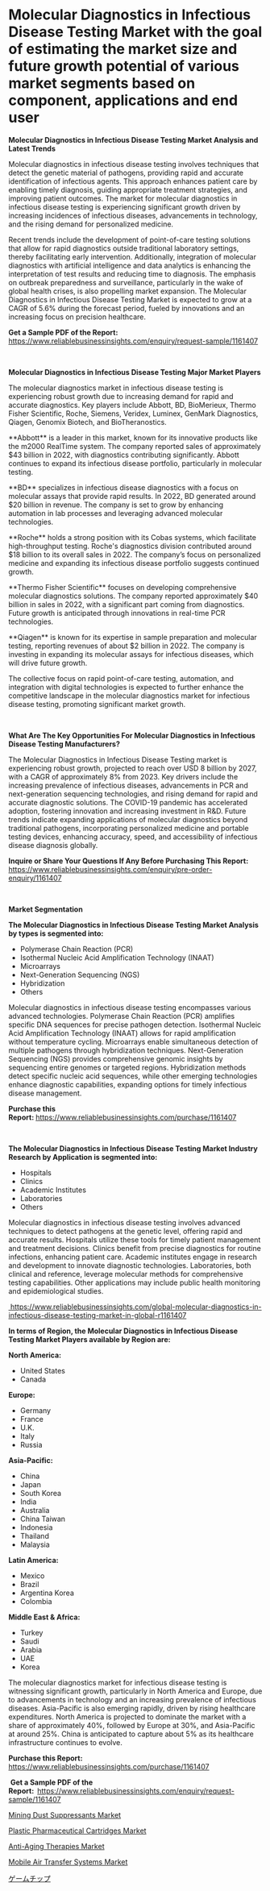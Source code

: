 <p><h1>Molecular Diagnostics in Infectious Disease Testing Market with the goal of estimating the market size and future growth potential of various market segments based on component, applications and end user</h1></p><p><strong>Molecular Diagnostics in Infectious Disease Testing Market Analysis and Latest Trends</strong></p>
<p><p>Molecular diagnostics in infectious disease testing involves techniques that detect the genetic material of pathogens, providing rapid and accurate identification of infectious agents. This approach enhances patient care by enabling timely diagnosis, guiding appropriate treatment strategies, and improving patient outcomes. The market for molecular diagnostics in infectious disease testing is experiencing significant growth driven by increasing incidences of infectious diseases, advancements in technology, and the rising demand for personalized medicine. </p><p>Recent trends include the development of point-of-care testing solutions that allow for rapid diagnostics outside traditional laboratory settings, thereby facilitating early intervention. Additionally, integration of molecular diagnostics with artificial intelligence and data analytics is enhancing the interpretation of test results and reducing time to diagnosis. The emphasis on outbreak preparedness and surveillance, particularly in the wake of global health crises, is also propelling market expansion. The Molecular Diagnostics in Infectious Disease Testing Market is expected to grow at a CAGR of 5.6% during the forecast period, fueled by innovations and an increasing focus on precision healthcare.</p></p>
<p><strong>Get a Sample PDF of the Report:&nbsp;</strong> <a href="https://www.reliablebusinessinsights.com/enquiry/request-sample/1161407?utm_campaign=101&utm_medium=2&utm_source=Github&utm_content=ia&utm_term=22032025&utm_id=molecular-diagnostics-in-infectious-disease-testing">https://www.reliablebusinessinsights.com/enquiry/request-sample/1161407</a></p>
<p>&nbsp;</p>
<p><strong>Molecular Diagnostics in Infectious Disease Testing Major Market Players</strong></p>
<p><p>The molecular diagnostics market in infectious disease testing is experiencing robust growth due to increasing demand for rapid and accurate diagnostics. Key players include Abbott, BD, BioMerieux, Thermo Fisher Scientific, Roche, Siemens, Veridex, Luminex, GenMark Diagnostics, Qiagen, Genomix Biotech, and BioTheranostics.</p><p>**Abbott** is a leader in this market, known for its innovative products like the m2000 RealTime system. The company reported sales of approximately $43 billion in 2022, with diagnostics contributing significantly. Abbott continues to expand its infectious disease portfolio, particularly in molecular testing.</p><p>**BD** specializes in infectious disease diagnostics with a focus on molecular assays that provide rapid results. In 2022, BD generated around $20 billion in revenue. The company is set to grow by enhancing automation in lab processes and leveraging advanced molecular technologies.</p><p>**Roche** holds a strong position with its Cobas systems, which facilitate high-throughput testing. Roche's diagnostics division contributed around $18 billion to its overall sales in 2022. The company’s focus on personalized medicine and expanding its infectious disease portfolio suggests continued growth.</p><p>**Thermo Fisher Scientific** focuses on developing comprehensive molecular diagnostics solutions. The company reported approximately $40 billion in sales in 2022, with a significant part coming from diagnostics. Future growth is anticipated through innovations in real-time PCR technologies.</p><p>**Qiagen** is known for its expertise in sample preparation and molecular testing, reporting revenues of about $2 billion in 2022. The company is investing in expanding its molecular assays for infectious diseases, which will drive future growth.</p><p>The collective focus on rapid point-of-care testing, automation, and integration with digital technologies is expected to further enhance the competitive landscape in the molecular diagnostics market for infectious disease testing, promoting significant market growth.</p></p>
<p>&nbsp;</p>
<p><strong>What Are The Key Opportunities For Molecular Diagnostics in Infectious Disease Testing Manufacturers?</strong></p>
<p><p>The Molecular Diagnostics in Infectious Disease Testing market is experiencing robust growth, projected to reach over USD 8 billion by 2027, with a CAGR of approximately 8% from 2023. Key drivers include the increasing prevalence of infectious diseases, advancements in PCR and next-generation sequencing technologies, and rising demand for rapid and accurate diagnostic solutions. The COVID-19 pandemic has accelerated adoption, fostering innovation and increasing investment in R&D. Future trends indicate expanding applications of molecular diagnostics beyond traditional pathogens, incorporating personalized medicine and portable testing devices, enhancing accuracy, speed, and accessibility of infectious disease diagnosis globally.</p></p>
<p><strong>Inquire or Share Your Questions If Any Before Purchasing This Report:</strong> <a href="https://www.reliablebusinessinsights.com/enquiry/pre-order-enquiry/1161407?utm_campaign=101&utm_medium=2&utm_source=Github&utm_content=ia&utm_term=22032025&utm_id=molecular-diagnostics-in-infectious-disease-testing">https://www.reliablebusinessinsights.com/enquiry/pre-order-enquiry/1161407</a></p>
<p>&nbsp;</p>
<p><strong>Market Segmentation</strong></p>
<p><strong>The Molecular Diagnostics in Infectious Disease Testing Market Analysis by types is segmented into:</strong></p>
<p><ul><li>Polymerase Chain Reaction (PCR)</li><li>Isothermal Nucleic Acid Amplification Technology (INAAT)</li><li>Microarrays</li><li>Next-Generation Sequencing (NGS)</li><li>Hybridization</li><li>Others</li></ul></p>
<p><p>Molecular diagnostics in infectious disease testing encompasses various advanced technologies. Polymerase Chain Reaction (PCR) amplifies specific DNA sequences for precise pathogen detection. Isothermal Nucleic Acid Amplification Technology (INAAT) allows for rapid amplification without temperature cycling. Microarrays enable simultaneous detection of multiple pathogens through hybridization techniques. Next-Generation Sequencing (NGS) provides comprehensive genomic insights by sequencing entire genomes or targeted regions. Hybridization methods detect specific nucleic acid sequences, while other emerging technologies enhance diagnostic capabilities, expanding options for timely infectious disease management.</p></p>
<p><strong>Purchase this Report:&nbsp;</strong><a href="https://www.reliablebusinessinsights.com/purchase/1161407?utm_campaign=101&utm_medium=2&utm_source=Github&utm_content=ia&utm_term=22032025&utm_id=molecular-diagnostics-in-infectious-disease-testing">https://www.reliablebusinessinsights.com/purchase/1161407</a></p>
<p>&nbsp;</p>
<p><strong>The Molecular Diagnostics in Infectious Disease Testing Market Industry Research by Application is segmented into:</strong></p>
<p><ul><li>Hospitals</li><li>Clinics</li><li>Academic Institutes</li><li>Laboratories</li><li>Others</li></ul></p>
<p><p>Molecular diagnostics in infectious disease testing involves advanced techniques to detect pathogens at the genetic level, offering rapid and accurate results. Hospitals utilize these tools for timely patient management and treatment decisions. Clinics benefit from precise diagnostics for routine infections, enhancing patient care. Academic institutes engage in research and development to innovate diagnostic technologies. Laboratories, both clinical and reference, leverage molecular methods for comprehensive testing capabilities. Other applications may include public health monitoring and epidemiological studies.</p></p>
<p><a href="https://www.reliablebusinessinsights.com/global-molecular-diagnostics-in-infectious-disease-testing-market-in-global-r1161407?utm_campaign=101&utm_medium=2&utm_source=Github&utm_content=ia&utm_term=22032025&utm_id=molecular-diagnostics-in-infectious-disease-testing">&nbsp;https://www.reliablebusinessinsights.com/global-molecular-diagnostics-in-infectious-disease-testing-market-in-global-r1161407</a></p>
<p><strong>In terms of Region, the Molecular Diagnostics in Infectious Disease Testing Market Players available by Region are:</strong></p>
<p>
    <p> <strong> North America: </strong>
        <ul>
            <li>United States</li>
            <li>Canada</li>
        </ul>
        </p> 
    <p> <strong> Europe: </strong>
        <ul>
            <li>Germany</li>
            <li>France</li>
            <li>U.K.</li>
            <li>Italy</li>
            <li>Russia</li>
        </ul>
        </p> 
    <p> <strong> Asia-Pacific: </strong>
        <ul>
            <li>China</li>
            <li>Japan</li>
            <li>South Korea</li>
            <li>India</li>
            <li>Australia</li>
            <li>China Taiwan</li>
            <li>Indonesia</li>
            <li>Thailand</li>
            <li>Malaysia</li>
        </ul>
        </p> 
    <p> <strong> Latin America: </strong>
        <ul>
            <li>Mexico</li>
            <li>Brazil</li>
            <li>Argentina Korea</li>
            <li>Colombia</li>
        </ul>
        </p> 
    <p> <strong> Middle East & Africa: </strong>
        <ul>
            <li>Turkey</li>
            <li>Saudi</li>
            <li>Arabia</li>
            <li>UAE</li>
            <li>Korea</li>
        </ul>
    </p>
    </p>
<p><p>The molecular diagnostics market for infectious disease testing is witnessing significant growth, particularly in North America and Europe, due to advancements in technology and an increasing prevalence of infectious diseases. Asia-Pacific is also emerging rapidly, driven by rising healthcare expenditures. North America is projected to dominate the market with a share of approximately 40%, followed by Europe at 30%, and Asia-Pacific at around 25%. China is anticipated to capture about 5% as its healthcare infrastructure continues to evolve.</p></p>
<p><strong>Purchase this Report: </strong><a href="https://www.reliablebusinessinsights.com/purchase/1161407?utm_campaign=101&utm_medium=2&utm_source=Github&utm_content=ia&utm_term=22032025&utm_id=molecular-diagnostics-in-infectious-disease-testing">https://www.reliablebusinessinsights.com/purchase/1161407</a></p>
<p>&nbsp;<strong>Get a Sample PDF of the Report:&nbsp;&nbsp;</strong><a href="https://www.reliablebusinessinsights.com/enquiry/request-sample/1161407?utm_campaign=101&utm_medium=2&utm_source=Github&utm_content=ia&utm_term=22032025&utm_id=molecular-diagnostics-in-infectious-disease-testing">https://www.reliablebusinessinsights.com/enquiry/request-sample/1161407</a></p>
<p><strong></strong></p>
<p><p><a href="https://github.com/bauldlimle6h/Market-Research-Report-List-1/blob/main/mining-dust-suppressants-market.md?utm_campaign=101&utm_medium=2&utm_source=Github&utm_content=ia&utm_term=22032025&utm_id=molecular-diagnostics-in-infectious-disease-testing">Mining Dust Suppressants Market</a></p><p><a href="https://github.com/shimweummul/Market-Research-Report-List-1/blob/main/plastic-pharmaceutical-cartridges-market.md?utm_campaign=101&utm_medium=2&utm_source=Github&utm_content=ia&utm_term=22032025&utm_id=molecular-diagnostics-in-infectious-disease-testing">Plastic Pharmaceutical Cartridges Market</a></p><p><a href="https://github.com/sternymkere4/Market-Research-Report-List-1/blob/main/anti-aging-therapies-market.md?utm_campaign=101&utm_medium=2&utm_source=Github&utm_content=ia&utm_term=22032025&utm_id=molecular-diagnostics-in-infectious-disease-testing">Anti-Aging Therapies Market</a></p><p><a href="https://github.com/buseknoden2b/Market-Research-Report-List-1/blob/main/mobile-air-transfer-systems-market.md?utm_campaign=101&utm_medium=2&utm_source=Github&utm_content=ia&utm_term=22032025&utm_id=molecular-diagnostics-in-infectious-disease-testing">Mobile Air Transfer Systems Market</a></p><p><a href="https://github.com/lababdou/Market-Research-Report-List-7/blob/main/971875248043.md?utm_campaign=101&utm_medium=2&utm_source=Github&utm_content=ia&utm_term=22032025&utm_id=molecular-diagnostics-in-infectious-disease-testing">ゲームチップ</a></p></p>